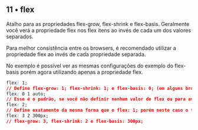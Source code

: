 ## 11 • flex
Atalho para as propriedades flex-grow, flex-shrink e flex-basis. Geralmente você verá a propriedade flex nos flex itens ao invés de cada um dos valores separados.

Para melhor consistência entre os browsers, é recomendado utilizar a propriedade flex ao invés de cada propriedade separada.

No exemplo é possível ver as mesmas configurações do exemplo do flex-basis porém agora utilizando apenas a propriedade flex.

~~~css
flex: 1;
// Define flex-grow: 1; flex-shrink: 1; e flex-basis: 0; (em alguns browsers define como 0%, pois estes ignoram valores sem unidades, porém a função de 0 e 0% é a mesma.)
flex: 0 1 auto;
// Esse é o padrão, se você não definir nenhum valor de flex ou para as outras propriedades separadas, o normal será flex-grow: 0, flex-shrink: 1 e flex-basis: auto.
flex: 2;
// Define exatamente da mesma forma que o flex: 1; porém neste caso o flex-grow será de 2, o flex-shrink continuará 1 e o flex-basis 0.
flex: 3 2 300px;
// flex-grow: 3, flex-shrink: 2 e flex-basis: 300px;
~~~